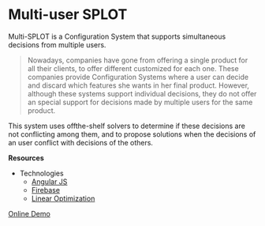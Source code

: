 # Multi-user SPLOT

Multi-SPLOT is a Configuration System that supports simultaneous decisions from multiple users.

> Nowadays, companies have gone from offering a
> single product for all their clients, to offer different customized
> for each one.
> These companies provide Configuration Systems
> where a user can decide and discard which features she wants
> in her final product. However, although these systems support
> individual decisions, they do not offer an special support for
> decisions made by multiple users for the same product.



This system uses offthe-shelf solvers to determine if these decisions are not conflicting among them, and to propose solutions when the decisions of an
user conflict with decisions of the others.

**Resources**

- Technologies
  - [Angular JS](www.angularjs.com)
  - [Firebase](www.console.firebase.google.com)
  - [Linear Optimization](https://developers.google.com/apps-script/reference/optimization/linear-optimization-constraint)

[Online Demo](https://sebasg22.github.io/SPLOT)

 